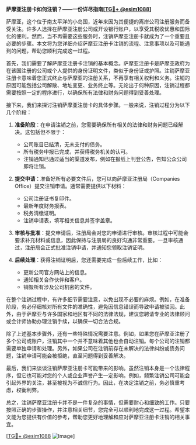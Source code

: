 **萨摩亚注册卡如何注销？——一份详尽指南[[TG💪+ @esim1088](https://t.me/s/esim1088)]**

萨摩亚，这个位于南太平洋的小岛国，近年来因为其便捷的离岸公司注册服务而备受关注。许多人选择在萨摩亚注册公司或开设银行账户，以享受其税收优惠和国际化的便利。然而，当不再需要这些服务时，注销萨摩亚注册卡就成为了一个重要且必要的步骤。本文将为您详细介绍萨摩亚注册卡注销的流程、注意事项以及可能遇到的问题，帮助您顺利完成这一过程。

首先，我们需要了解萨摩亚注册卡注销的基本概念。萨摩亚注册卡是萨摩亚政府为在该国注册的公司或个人提供的身份证明文件，类似于身份证或护照。注销萨摩亚注册卡意味着您正式终止与萨摩亚的注册关系，不再享有相关权利和义务。注销的原因可能包括公司解散、地址变更、业务终止等。无论出于何种原因，注销过程都需要按照一定的程序进行，以确保所有法律和财务问题得到妥善处理。

接下来，我们来探讨注销萨摩亚注册卡的具体步骤。一般来说，注销过程分为以下几个阶段：

1. **准备阶段**：在申请注销之前，您需要确保所有相关的法律和财务问题已经解决。这包括但不限于：
   - 公司账目已结清，无未支付的债务。
   - 所有税务申报已完成，并获得税务机关的认可。
   - 注销通知已通过适当的渠道发布，例如在报纸上刊登公告，告知公众公司即将注销。

2. **提交申请**：准备好所有必要文件后，您可以向萨摩亚注册局（Companies Office）提交注销申请。通常需要提供以下材料：
   - 公司注册证书复印件。
   - 最新年度财务报表。
   - 税务清缴证明。
   - 注销申请表，填写相关信息并签字盖章。

3. **审核与批准**：提交申请后，注册局会对您的申请进行审核。审核过程中可能会要求补充材料或信息，因此保持与注册局的良好沟通非常重要。一旦审核通过，注册局会正式批准注销申请，并通知您领取注销证明。

4. **后续处理**：获得注销证明后，您还需要完成一些后续工作，比如：
   - 更新公司官方网站上的信息。
   - 通知相关合作伙伴和客户。
   - 销毁所有涉及公司机密的文件。

在整个注销过程中，有许多细节需要注意，以免出现不必要的麻烦。例如，在准备阶段，务必仔细核对所有文件的准确性，避免因信息错误而导致申请被驳回。此外，由于萨摩亚与许多国家和地区有不同的法律法规，建议您聘请专业的法律顾问或会计师协助办理注销手续，以确保一切合法合规。

除了上述基本步骤外，还有一些特殊情况需要注意。例如，如果您在萨摩亚注册了多个公司或账户，注销其中一个并不意味着其他也会自动注销。每个公司的注销都需要单独申请和处理。另外，如果公司在注销前存在未解决的法律纠纷或债务问题，注销申请可能会被拒绝，直至问题得到妥善解决。

最后，我们来谈谈注销萨摩亚注册卡可能带来的影响。虽然注销本身是一个法律程序，但它也可能对您的个人或企业声誉产生一定影响。例如，频繁注销公司可能会引起外界的关注，甚至被视为不诚信行为。因此，在决定注销之前，务必慎重考虑，权衡利弊。

总之，注销萨摩亚注册卡并不是一件复杂的事情，但需要耐心和细致的工作。只要按照正确的步骤操作，并注意相关细节，您完全可以顺利地完成这一过程。希望本文能为您提供有价值的参考，帮助您更好地理解和应对萨摩亚注册卡注销的相关事宜。

[[TG💪+ @esim1088](https://t.me/s/esim1088) ![Image](https://i.postimg.cc/4NQfJmqS/Snipaste-2025-05-13-00-14-12.png)]